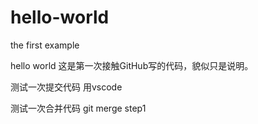 hello-world
===========

the first example

hello world 
这是第一次接触GitHub写的代码，貌似只是说明。

测试一次提交代码 用vscode

测试一次合并代码 git  merge step1